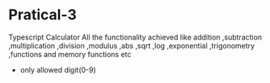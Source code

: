 # Pratical-3
Typescript Calculator
All the functionality achieved like addition ,subtraction ,multiplication ,division ,modulus ,abs ,sqrt ,log ,exponential ,trigonometry ,functions and memory functions etc
- only allowed digit(0-9)
